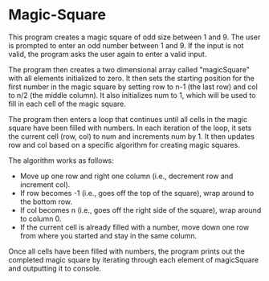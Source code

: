 # Magic-Square
This program creates a magic square of odd size between 1 and 9. The user is prompted to enter an odd number between 1 and 9. If the input is not valid, the program asks the user again to enter a valid input. 

The program then creates a two dimensional array called "magicSquare" with all elements initialized to zero. It then sets the starting position for the first number in the magic square by setting row to n-1 (the last row) and col to n/2 (the middle column). It also initializes num to 1, which will be used to fill in each cell of the magic square.

The program then enters a loop that continues until all cells in the magic square have been filled with numbers. In each iteration of the loop, it sets the current cell (row, col) to num and increments num by 1. It then updates row and col based on a specific algorithm for creating magic squares.

The algorithm works as follows: 
- Move up one row and right one column (i.e., decrement row and increment col).
- If row becomes -1 (i.e., goes off the top of the square), wrap around to the bottom row.
- If col becomes n (i.e., goes off the right side of the square), wrap around to column 0.
- If the current cell is already filled with a number, move down one row from where you started and stay in the same column.

Once all cells have been filled with numbers, the program prints out the completed magic square by iterating through each element of magicSquare and outputting it to console.

